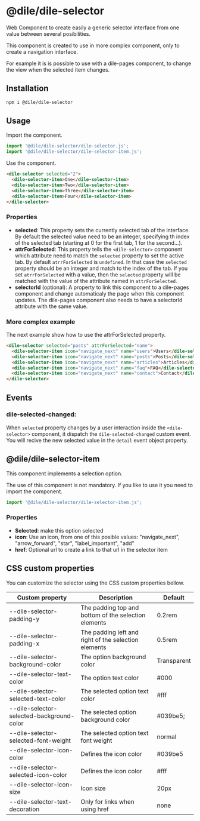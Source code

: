 # @dile/dile-selector

Web Component to create easily a generic selector interface from one value between several posibilities.

This component is created to use in more complex component, only to create a navigation interface. 

For example it is is possible to use with a dile-pages component, to change the view when the selected item changes.

## Installation

```bash
npm i @dile/dile-selector
```

## Usage

Import the component.

```javascript
import '@dile/dile-selector/dile-selector.js';
import '@dile/dile-selector/dile-selector-item.js'; 
```

Use the component.

```html
<dile-selector selected="2">
  <dile-selector-item>One</dile-selector-item>
  <dile-selector-item>Two</dile-selector-item>
  <dile-selector-item>Three</dile-selector-item>
  <dile-selector-item>Four</dile-selector-item>
</dile-selector>
```

### Properties

- **selected**: This property sets the currently selected tab of the interface. By default the selected value need to be an integer, specifying th index of the selected tab (starting at 0 for the first tab, 1 for the second...).
- **attrForSelected**: This property tells the ```<dile-selector>``` component which attribute need to match the ```selected``` property to set the active tab. By default ```atrrForSelected``` is ```undefined```. In that case the ```selected``` property should be an integer and match to the index of the tab. If you set ```atrrForSelected``` with a value, then the ```selected``` property will be matched with the value of the attribute named in ```attrForSelected```.
- **selectorId** (optional): A property to link this component to a dile-pages component and change automaticaly the page when this component updates. The dile-pages component also needs to have a selectorId attribute with the same value.

### More complex example

The next example show how to use the attrForSelected property.

```html
<dile-selector selected="posts" attrForSelected="name">
  <dile-selector-item icon="navigate_next" name="users">Users</dile-selector-item>
  <dile-selector-item icon="navigate_next" name="posts">Posts</dile-selector-item>
  <dile-selector-item icon="navigate_next" name="articles">Articles</dile-selector-item>
  <dile-selector-item icon="navigate_next" name="faq">FAQ</dile-selector-item>
  <dile-selector-item icon="navigate_next" name="contact">Contact</dile-selector-item>
</dile-selector>
```

## Events

### dile-selected-changed:

When ```selected``` property changes by a user interaction inside the ```<dile-selector>``` component, it dispatch the ```dile-selected-changed``` custom event. You will recive the new selected value in the ```detail``` event object property.

## @dile/dile-selector-item

This component implements a selection option.

The use of this component is not mandatory. If you like to use it you need to import the component.

```javascript
import '@dile/dile-selector/dile-selector-item.js';
```

### Properties

- **Selected**: make this option selected
- **icon**: Use an icon, from one of this posible values: "navigate_next", "arrow_forward", "star", "label_important", "add"
- **href**: Optional url to create a link to that url in the selector item

## CSS custom properties

You can customize the selector using the CSS custom properties bellow.

Custom property | Description | Default
----------------|-------------|---------
--dile-selector-padding-y | The padding top and bottom of the selection elements | 0.2rem
--dile-selector-padding-x | The padding left and right of the selection elements | 0.5rem
--dile-selector-background-color | The option background color | Transparent
--dile-selector-text-color | The option text color | #000
--dile-selector-selected-text-color | The selected option text color | #fff
--dile-selector-selected-background-color | The selected option background color | #039be5;
--dile-selector-selected-font-weight | The selected option text font weight  | normal
--dile-selector-icon-color | Defines the icon color | #039be5
--dile-selector-selected-icon-color | Defines the icon color | #fff
--dile-selector-icon-size | Icon size | 20px
--dile-selector-text-decoration | Only for links when using href | none